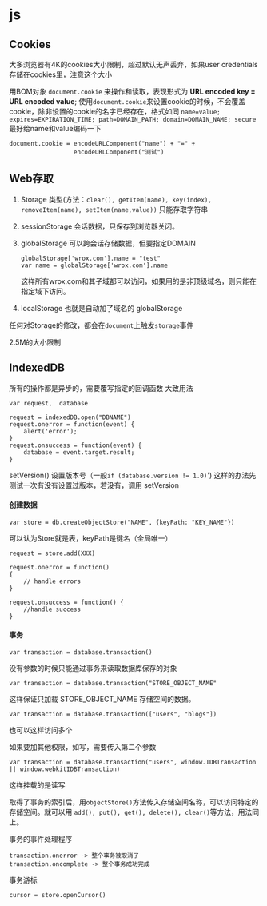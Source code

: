 js
======

## Cookies
大多浏览器有4K的cookies大小限制，超过默认无声丢弃，如果user credentials 存储在cookies里，注意这个大小

用BOM对象 `document.cookie` 来操作和读取，表现形式为
**URL encoded key = URL encoded value**;
使用`document.cookie`来设置cookie的时候，不会覆盖cookie，除非设置的cookie的名字已经存在，格式如同
`name=value; expires=EXPIRATION_TIME; path=DOMAIN_PATH; domain=DOMAIN_NAME; secure`
最好给name和value编码一下

```
document.cookie = encodeURLComponent("name") + "=" +
                  encodeURLComponent("测试")
```


## Web存取
1. Storage 类型(方法：`clear(), getItem(name), key(index), removeItem(name), setItem(name,value))` 只能存取字符串
1. sessionStorage 会话数据，只保存到浏览器关闭。
1. globalStorage 可以跨会话存储数据，但要指定DOMAIN

    ```
    globalStorage['wrox.com'].name = "test" 
    var name = globalStorage['wrox.com'].name
    ```
    这样所有wrox.com和其子域都可以访问，如果用的是非顶级域名，则只能在指定域下访问。
1. localStorage 也就是自动加了域名的 globalStorage

任何对Storage的修改，都会在`document`上触发`storage`事件

2.5M的大小限制

## IndexedDB
所有的操作都是异步的，需要覆写指定的回调函数
大致用法

```
var request,  database

request = indexedDB.open("DBNAME")
request.onerror = function(event) {
	alert('error');
}
request.onsuccess = function(event) {
	database = event.target.result;
}
```
setVersion() 设置版本号（一般`if (database.version != 1.0)`') 这样的办法先测试一次有没有设置过版本，若没有，调用 setVersion

#### 创建数据

```
var store = db.createObjectStore("NAME", {keyPath: "KEY_NAME"})
```

可以认为Store就是表，keyPath是键名（全局唯一）

```
request = store.add(XXX)

request.onerror = function()
{
	// handle errors
}

request.onsuccess = function() {
	//handle success
}
```

#### 事务

```
var transaction = database.transaction()
```

没有参数的时候只能通过事务来读取数据库保存的对象

```
var transaction = database.transaction("STORE_OBJECT_NAME"
```

这样保证只加载 STORE_OBJECT_NAME 存储空间的数据。

```
var transaction = database.transaction(["users", "blogs"])
```

也可以这样访问多个

如果要加其他权限，如写，需要传入第二个参数

```
var transaction = database.transaction("users", window.IDBTransaction || window.webkitIDBTransaction)
```

这样挂载的是读写

取得了事务的索引后，用`objectStore()`方法传入存储空间名称，可以访问特定的存储空间。就可以用 `add(), put(), get(), delete(), clear()`等方法，用法同上。

事务的事件处理程序

```
transaction.onerror -> 整个事务被取消了
transaction.oncomplete -> 整个事务成功完成 
```

事务游标

```
cursor = store.openCursor()
```
